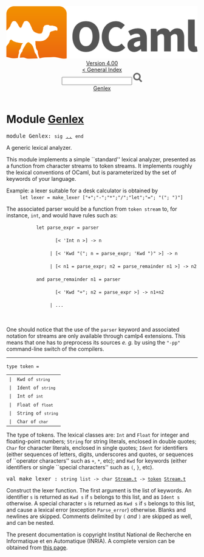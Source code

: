 <!-- ((! set title API !)) ((! set documentation !)) ((! set api !)) ((! set nobreadcrumb !)) -->
<div class="api"><header><nav class="toc brand"><a class="brand" href="https://ocaml.org/"><img src="colour-logo-gray.svg" class="svg" alt="OCaml"></a></nav><nav class="toc"><div class="toc_version"><a href="/docs" id="version-select">Version 4.00</a></div><a href="index.html">&lt; General Index</a><div class="api_search"><input type="text" name="apisearch" id="api_search" oninput="mySearch(false);" onkeypress="this.oninput();" onclick="this.oninput();" onpaste="this.oninput();">
<img src="search_icon.svg" alt="Search" class="svg" onclick="mySearch(false)"></div>
<div id="search_results"></div><div class="toc_title"><a href="#top">Genlex</a></div><ul></ul></nav></header>

<h1>Module <a href="type_Genlex.html">Genlex</a></h1>
<pre><span class="keyword">module</span> Genlex: <code class="code"><span class="keyword">sig</span></code> <a href="Genlex.html">..</a> <code class="code"><span class="keyword">end</span></code></pre>A generic lexical analyzer.
<p>

   This module implements a simple ``standard'' lexical analyzer, presented
   as a function from character streams to token streams. It implements
   roughly the lexical conventions of OCaml, but is parameterized by the
   set of keywords of your language.
</p><p>

   Example: a lexer suitable for a desk calculator is obtained by
   <code class="code">&nbsp;&nbsp;&nbsp;&nbsp;&nbsp;<span class="keyword">let</span>&nbsp;lexer&nbsp;=&nbsp;make_lexer&nbsp;[<span class="string">"+"</span>;<span class="string">"-"</span>;<span class="string">"*"</span>;<span class="string">"/"</span>;<span class="string">"let"</span>;<span class="string">"="</span>;&nbsp;<span class="string">"("</span>;&nbsp;<span class="string">")"</span>]&nbsp;&nbsp;</code>
</p><p>

   The associated parser would be a function from <code class="code">token stream</code>
   to, for instance, <code class="code">int</code>, and would have rules such as:
</p><p>

   <code class="code">&nbsp;&nbsp;&nbsp;&nbsp;&nbsp;&nbsp;&nbsp;&nbsp;&nbsp;&nbsp;&nbsp;<span class="keyword">let</span>&nbsp;parse_expr&nbsp;=&nbsp;<span class="keyword">parser</span><br>
&nbsp;&nbsp;&nbsp;&nbsp;&nbsp;&nbsp;&nbsp;&nbsp;&nbsp;&nbsp;&nbsp;&nbsp;&nbsp;&nbsp;&nbsp;&nbsp;&nbsp;&nbsp;[&lt;&nbsp;<span class="keywordsign">'</span><span class="constructor">Int</span>&nbsp;n&nbsp;&gt;]&nbsp;<span class="keywordsign">-&gt;</span>&nbsp;n<br>
&nbsp;&nbsp;&nbsp;&nbsp;&nbsp;&nbsp;&nbsp;&nbsp;&nbsp;&nbsp;&nbsp;&nbsp;&nbsp;&nbsp;&nbsp;&nbsp;<span class="keywordsign">|</span>&nbsp;[&lt;&nbsp;<span class="keywordsign">'</span><span class="constructor">Kwd</span>&nbsp;<span class="string">"("</span>;&nbsp;n&nbsp;=&nbsp;parse_expr;&nbsp;<span class="keywordsign">'</span><span class="constructor">Kwd</span>&nbsp;<span class="string">")"</span>&nbsp;&gt;]&nbsp;<span class="keywordsign">-&gt;</span>&nbsp;n<br>
&nbsp;&nbsp;&nbsp;&nbsp;&nbsp;&nbsp;&nbsp;&nbsp;&nbsp;&nbsp;&nbsp;&nbsp;&nbsp;&nbsp;&nbsp;&nbsp;<span class="keywordsign">|</span>&nbsp;[&lt;&nbsp;n1&nbsp;=&nbsp;parse_expr;&nbsp;n2&nbsp;=&nbsp;parse_remainder&nbsp;n1&nbsp;&gt;]&nbsp;<span class="keywordsign">-&gt;</span>&nbsp;n2<br>
&nbsp;&nbsp;&nbsp;&nbsp;&nbsp;&nbsp;&nbsp;&nbsp;&nbsp;&nbsp;&nbsp;<span class="keyword">and</span>&nbsp;parse_remainder&nbsp;n1&nbsp;=&nbsp;<span class="keyword">parser</span><br>
&nbsp;&nbsp;&nbsp;&nbsp;&nbsp;&nbsp;&nbsp;&nbsp;&nbsp;&nbsp;&nbsp;&nbsp;&nbsp;&nbsp;&nbsp;&nbsp;&nbsp;&nbsp;[&lt;&nbsp;<span class="keywordsign">'</span><span class="constructor">Kwd</span>&nbsp;<span class="string">"+"</span>;&nbsp;n2&nbsp;=&nbsp;parse_expr&nbsp;&gt;]&nbsp;<span class="keywordsign">-&gt;</span>&nbsp;n1+n2<br>
&nbsp;&nbsp;&nbsp;&nbsp;&nbsp;&nbsp;&nbsp;&nbsp;&nbsp;&nbsp;&nbsp;&nbsp;&nbsp;&nbsp;&nbsp;&nbsp;<span class="keywordsign">|</span>&nbsp;...<br>
&nbsp;&nbsp;&nbsp;</code>
</p><p>

   One should notice that the use of the <code class="code"><span class="keyword">parser</span></code> keyword and associated
   notation for streams are only available through camlp4 extensions. This
   means that one has to preprocess its sources <i>e. g.</i> by using the
   <code class="code"><span class="string">"-pp"</span></code> command-line switch of the compilers.<br>
</p><hr width="100%">
<pre><code><span id="TYPEtoken"><span class="keyword">type</span> <code class="type"></code>token</span> = </code></pre><table class="typetable">
<tbody><tr>
<td align="left" valign="top">
<code><span class="keyword">|</span></code></td>
<td align="left" valign="top">
<code><span id="TYPEELTtoken.Kwd"><span class="constructor">Kwd</span></span> <span class="keyword">of</span> <code class="type">string</code></code></td>

</tr>
<tr>
<td align="left" valign="top">
<code><span class="keyword">|</span></code></td>
<td align="left" valign="top">
<code><span id="TYPEELTtoken.Ident"><span class="constructor">Ident</span></span> <span class="keyword">of</span> <code class="type">string</code></code></td>

</tr>
<tr>
<td align="left" valign="top">
<code><span class="keyword">|</span></code></td>
<td align="left" valign="top">
<code><span id="TYPEELTtoken.Int"><span class="constructor">Int</span></span> <span class="keyword">of</span> <code class="type">int</code></code></td>

</tr>
<tr>
<td align="left" valign="top">
<code><span class="keyword">|</span></code></td>
<td align="left" valign="top">
<code><span id="TYPEELTtoken.Float"><span class="constructor">Float</span></span> <span class="keyword">of</span> <code class="type">float</code></code></td>

</tr>
<tr>
<td align="left" valign="top">
<code><span class="keyword">|</span></code></td>
<td align="left" valign="top">
<code><span id="TYPEELTtoken.String"><span class="constructor">String</span></span> <span class="keyword">of</span> <code class="type">string</code></code></td>

</tr>
<tr>
<td align="left" valign="top">
<code><span class="keyword">|</span></code></td>
<td align="left" valign="top">
<code><span id="TYPEELTtoken.Char"><span class="constructor">Char</span></span> <span class="keyword">of</span> <code class="type">char</code></code></td>

</tr></tbody></table>

<div class="info">
The type of tokens. The lexical classes are: <code class="code"><span class="constructor">Int</span></code> and <code class="code"><span class="constructor">Float</span></code>
   for integer and floating-point numbers; <code class="code"><span class="constructor">String</span></code> for
   string literals, enclosed in double quotes; <code class="code"><span class="constructor">Char</span></code> for
   character literals, enclosed in single quotes; <code class="code"><span class="constructor">Ident</span></code> for
   identifiers (either sequences of letters, digits, underscores
   and quotes, or sequences of ``operator characters'' such as
   <code class="code">+</code>, <code class="code">*</code>, etc); and <code class="code"><span class="constructor">Kwd</span></code> for keywords (either identifiers or
   single ``special characters'' such as <code class="code">(</code>, <code class="code">}</code>, etc).<br>
</div>

<pre><span id="VALmake_lexer"><span class="keyword">val</span> make_lexer</span> : <code class="type">string list -&gt; char <a href="Stream.html#TYPEt">Stream.t</a> -&gt; <a href="Genlex.html#TYPEtoken">token</a> <a href="Stream.html#TYPEt">Stream.t</a></code></pre><div class="info">
Construct the lexer function. The first argument is the list of
   keywords. An identifier <code class="code">s</code> is returned as <code class="code"><span class="constructor">Kwd</span> s</code> if <code class="code">s</code>
   belongs to this list, and as <code class="code"><span class="constructor">Ident</span> s</code> otherwise.
   A special character <code class="code">s</code> is returned as <code class="code"><span class="constructor">Kwd</span> s</code> if <code class="code">s</code>
   belongs to this list, and cause a lexical error (exception
   <code class="code"><span class="constructor">Parse_error</span></code>) otherwise. Blanks and newlines are skipped.
   Comments delimited by <code class="code">(*</code> and <code class="code">*)</code> are skipped as well,
   and can be nested.<br>
</div>
<div class="copyright">The present documentation is copyright Institut National de Recherche en Informatique et en Automatique (INRIA). A complete version can be obtained from <a href="http://caml.inria.fr/pub/docs/manual-ocaml/">this page</a>.</div></div>